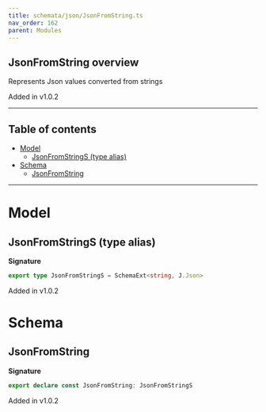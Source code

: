 ```yaml
---
title: schemata/json/JsonFromString.ts
nav_order: 162
parent: Modules
---
```


## JsonFromString overview

Represents Json values converted from strings

Added in v1.0.2

---

<h2 class="text-delta">Table of contents</h2>

- [Model](#model)
  - [JsonFromStringS (type alias)](#jsonfromstrings-type-alias)
- [Schema](#schema)
  - [JsonFromString](#jsonfromstring)

---

# Model

## JsonFromStringS (type alias)

**Signature**

```ts
export type JsonFromStringS = SchemaExt<string, J.Json>
```

Added in v1.0.2

# Schema

## JsonFromString

**Signature**

```ts
export declare const JsonFromString: JsonFromStringS
```

Added in v1.0.2
